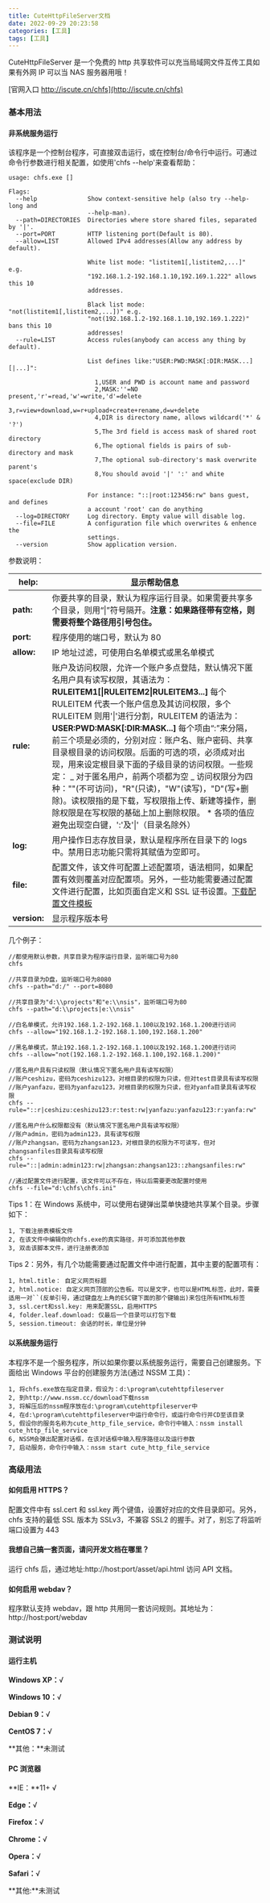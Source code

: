 ```yaml
---
title: CuteHttpFileServer文档
date: 2022-09-29 20:23:58
categories: [工具]
tags: [工具]
---
```


CuteHttpFileServer 是一个免费的 http 共享软件可以充当局域网文件互传工具如果有外网 IP 可以当 NAS 服务器用哦！

<!-- more -->

[官网入口 http://iscute.cn/chfs](http://iscute.cn/chfs)

### 基本用法

#### 非系统服务运行

该程序是一个控制台程序，可直接双击运行，或在控制台/命令行中运行。可通过命令行参数进行相关配置，如使用'chfs --help'来查看帮助：

```
usage: chfs.exe []

Flags:
  --help              Show context-sensitive help (also try --help-long and
                      --help-man).
  --path=DIRECTORIES  Directories where store shared files, separated by '|'.
  --port=PORT         HTTP listening port(Default is 80).
  --allow=LIST        Allowed IPv4 addresses(Allow any address by default).

                      White list mode: "listitem1[,listitem2,...]" e.g.
                      "192.168.1.2-192.168.1.10,192.169.1.222" allows this 10
                      addresses.

                      Black list mode: "not(listitem1[,listitem2,...])" e.g.
                      "not(192.168.1.2-192.168.1.10,192.169.1.222)" bans this 10
                      addresses!
  --rule=LIST         Access rules(anybody can access any thing by default).

                      List defines like:"USER:PWD:MASK[:DIR:MASK...][|...]":

                        1,USER and PWD is account name and password
                        2,MASK:''=NO present,'r'=read,'w'=write,'d'=delete
                        3,r=view+download,w=r+upload+create+rename,d=w+delete
                        4,DIR is directory name, allows wildcard('*' & '?')
                        5,The 3rd field is access mask of shared root directory
                        6,The optional fields is pairs of sub-directory and mask
                        7,The optional sub-directory's mask overwrite parent's
                        8,You should avoid '|' ':' and white space(exclude DIR)

                      For instance: "::|root:123456:rw" bans guest, and defines
                      a account 'root' can do anything
  --log=DIRECTORY     Log directory. Empty value will disable log.
  --file=FILE         A configuration file which overwrites & enhence the
                      settings.
  --version           Show application version.
```

参数说明：

| **help:**    | 显示帮助信息                                                                                                                                                                                                                                                                                                                                                                                                                                                                                                                                                                                                                                                                         |
| ------------ | ------------------------------------------------------------------------------------------------------------------------------------------------------------------------------------------------------------------------------------------------------------------------------------------------------------------------------------------------------------------------------------------------------------------------------------------------------------------------------------------------------------------------------------------------------------------------------------------------------------------------------------------------------------------------------------ |
| **path:**    | 你要共享的目录，默认为程序运行目录。如果需要共享多个目录，则用“\|”符号隔开。**注意：如果路径带有空格，则需要将整个路径用引号包住。**                                                                                                                                                                                                                                                                                                                                                                                                                                                                                                                                                 |
| **port:**    | 程序使用的端口号，默认为 80                                                                                                                                                                                                                                                                                                                                                                                                                                                                                                                                                                                                                                                          |
| **allow:**   | IP 地址过滤，可使用白名单模式或黑名单模式                                                                                                                                                                                                                                                                                                                                                                                                                                                                                                                                                                                                                                            |
| **rule:**    | 账户及访问权限，允许一个账户多点登陆，默认情况下匿名用户具有读写权限，其语法为： **RULEITEM1[\|RULEITEM2\|RULEITEM3...]** 每个 RULEITEM 代表一个账户信息及其访问权限，多个 RULEITEM 则用'\|'进行分割，RULEITEM 的语法为： **USER:PWD:MASK[:DIR:MASK...]** 每个项由“:”来分隔，前三个项是必须的，分别对应：账户名、账户密码、共享目录根目录的访问权限。后面的可选的项，必须成对出现，用来设定根目录下面的子级目录的访问权限。一些规定： _ 对于匿名用户，前两个项都为空 _ 访问权限分为四种：""(不可访问)，"R"(只读)，"W"(读写)，"D"(写+删除)。读权限指的是下载，写权限指上传、新建等操作，删除权限是在写权限的基础上加上删除权限。 \* 各项的值应避免出现空白键，':'及'\|'（目录名除外） |
| **log:**     | 用户操作日志存放目录，默认是程序所在目录下的 logs 中。禁用日志功能只需将其赋值为空即可。                                                                                                                                                                                                                                                                                                                                                                                                                                                                                                                                                                                             |
| **file:**    | 配置文件，该文件可配置上述配置项，语法相同，如果配置有效则覆盖对应配置项。另外，一些功能需要通过配置文件进行配置，比如页面自定义和 SSL 证书设置。[下载配置文件模板](http://iscute.cn/asset/chfs.ini)                                                                                                                                                                                                                                                                                                                                                                                                                                                                                 |
| **version:** | 显示程序版本号                                                                                                                                                                                                                                                                                                                                                                                                                                                                                                                                                                                                                                                                       |

几个例子：

```
//都使用默认参数，共享目录为程序运行目录，监听端口号为80
chfs

//共享目录为D盘，监听端口号为8080
chfs --path="d:/" --port=8080

//共享目录为"d:\\projects"和"e:\\nsis"，监听端口号为80
chfs --path="d:\\projects|e:\\nsis"

//白名单模式，允许192.168.1.2-192.168.1.100以及192.168.1.200进行访问
chfs --allow="192.168.1.2-192.168.1.100,192.168.1.200"

//黑名单模式，禁止192.168.1.2-192.168.1.100以及192.168.1.200进行访问
chfs --allow="not(192.168.1.2-192.168.1.100,192.168.1.200)"

//匿名用户具有只读权限（默认情况下匿名用户具有读写权限）
//账户ceshizu，密码为ceshizu123，对根目录的权限为只读，但对test目录具有读写权限
//账户yanfazu，密码为yanfazu123，对根目录的权限为只读，但对yanfa目录具有读写权限
chfs --rule="::r|ceshizu:ceshizu123:r:test:rw|yanfazu:yanfazu123:r:yanfa:rw"

//匿名用户什么权限都没有（默认情况下匿名用户具有读写权限）
//账户admin，密码为admin123，具有读写权限
//账户zhangsan，密码为zhangsan123，对根目录的权限为不可读写，但对zhangsanfiles目录具有读写权限
chfs --rule="::|admin:admin123:rw|zhangsan:zhangsan123::zhangsanfiles:rw"

//通过配置文件进行配置，该文件可以不存在，待以后需要更改配置时使用
chfs --file="d:\chfs\chfs.ini"
```

Tips 1：在 Windows 系统中，可以使用右键弹出菜单快捷地共享某个目录。步骤如下：

```
1, 下载注册表模板文件
2, 在该文件中编辑你的chfs.exe的真实路径，并可添加其他参数
3, 双击该脚本文件，进行注册表添加
```

Tips 2：另外，有几个功能需要通过配置文件中进行配置，其中主要的配置项有：

```
1, html.title： 自定义网页标题
2, html.notice: 自定义网页顶部的公告板。可以是文字，也可以是HTML标签，此时，需要适用一对``(反单引号，通过键盘左上角的ESC键下面的那个键输出)来包住所有HTML标签
3, ssl.cert和ssl.key: 用来配置SSL，启用HTTPS
4, folder.leaf.download: 仅最后一个目录可以打包下载
5, session.timeout: 会话的时长，单位是分钟
```

#### 以系统服务运行

本程序不是一个服务程序，所以如果你要以系统服务运行，需要自己创建服务。下面给出 Windows 平台的创建服务方法(通过 NSSM 工具)：

```
1, 将chfs.exe放在指定目录，假设为：d:\program\cutehttpfileserver
2, 到http://www.nssm.cc/download下载nssm
3, 将解压后的nssm程序放在d:\program\cutehttpfileserver中
4, 在d:\program\cutehttpfileserver中运行命令行，或运行命令行并CD至该目录
5, 假设你的服务名称为cute_http_file_service，命令行中输入：nssm install cute_http_file_service
6, NSSM会弹出配置对话框，在该对话框中输入程序路径以及运行参数
7, 启动服务，命令行中输入：nssm start cute_http_file_service
```

### 高级用法

#### 如何启用 HTTPS？

配置文件中有 ssl.cert 和 ssl.key 两个键值，设置好对应的文件目录即可。另外，chfs 支持的最低 SSL 版本为 SSLv3，不兼容 SSL2 的握手。对了，别忘了将监听端口设置为 443

#### 我想自己搞一套页面，请问开发文档在哪里？

运行 chfs 后，通过地址:http://host:port/asset/api.html 访问 API 文档。

#### 如何启用 webdav？

程序默认支持 webdav，跟 http 共用同一套访问规则。其地址为：http://host:port/webdav

### 测试说明

#### 运行主机

**Windows XP：**√

**Windows 10：**√

**Debian 9：**√

**CentOS 7：**√

**其他：**未测试

#### PC 浏览器

**IE：**11+ √

**Edge：**√

**Firefox：**√

**Chrome：**√

**Opera：**√

**Safari：**√

**其他:**未测试
